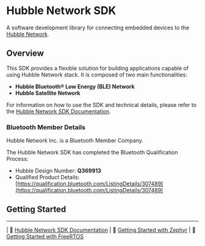 # Hubble Network SDK

A software development library for connecting embedded devices to the
[Hubble Network](https://hubblenetwork.com).

## Overview

This SDK provides a flexible solution for building applications capable of using Hubble Network stack. It is composed of two main functionalities:

* **Hubble Bluetooth® Low Energy (BLE) Network**
* **Hubble Satellite Network**

For information on how to use the SDK and technical details, please refer to the [Hubble Network SDK Documentation](https://docs.hubblenetwork.com/docs/device-sdk/intro).

### Bluetooth Member Details

Hubble Network Inc. is a Bluetooth Member Company. 

The Hubble Network SDK has completed the Bluetooth Qualification Process: 
- Hubble Design Number: **Q369913**
- Qualified Product Details: [https://qualification.bluetooth.com/ListingDetails/307489](https://qualification.bluetooth.com/ListingDetails/307489)

## Getting Started
---------------

  | 📖 [Hubble Network SDK Documentation](https://docs.hubblenetwork.com/docs/device-sdk/intro)
  | 🚀 [Getting Started with Zephyr](https://docs.hubblenetwork.com/docs/device-sdk/quick-start-guides/zephyr-quick-start)
  | 🚀 [Getting Started with FreeRTOS](https://docs.hubblenetwork.com/docs/device-sdk/quick-start-guides/freertos-quick-start)
